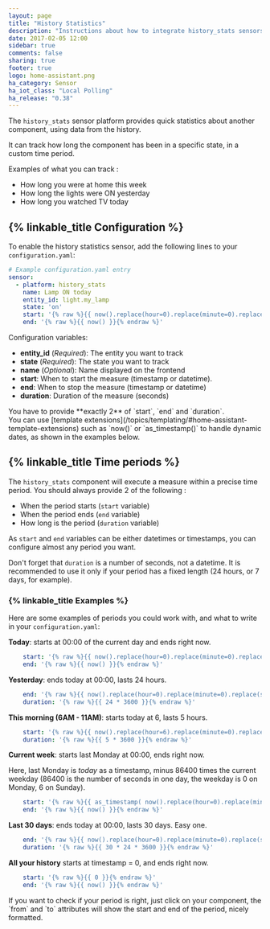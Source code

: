 ```yaml
---
layout: page
title: "History Statistics"
description: "Instructions about how to integrate history_stats sensors into Home Assistant."
date: 2017-02-05 12:00
sidebar: true
comments: false
sharing: true
footer: true
logo: home-assistant.png
ha_category: Sensor
ha_iot_class: "Local Polling"
ha_release: "0.38"
---
```


The `history_stats` sensor platform provides quick statistics about another component, using data from the history.

It can track how long the component has been in a specific state, in a custom time period.

Examples of what you can track :
- How long you were at home this week
- How long the lights were ON yesterday
- How long you watched TV today

## {% linkable_title Configuration %}

To enable the history statistics sensor, add the following lines to your `configuration.yaml`:

```yaml
# Example configuration.yaml entry
sensor:
  - platform: history_stats
    name: Lamp ON today
    entity_id: light.my_lamp
    state: 'on'
    start: '{% raw %}{{ now().replace(hour=0).replace(minute=0).replace(second=0) }}{% endraw %}'
    end: '{% raw %}{{ now() }}{% endraw %}'
```

Configuration variables:

 - **entity_id** (*Required*): The entity you want to track
 - **state** (*Required*): The state you want to track
 - **name** (*Optional*): Name displayed on the frontend
 - **start**: When to start the measure (timestamp or datetime).
 - **end**: When to stop the measure (timestamp or datetime)
 - **duration**: Duration of the measure (seconds)



<p class='note'>
    You have to provide **exactly 2** of `start`, `end` and `duration`.
<br/>
    You can use [template extensions](/topics/templating/#home-assistant-template-extensions) such as `now()` or `as_timestamp()` to handle dynamic dates, as shown in the examples below.
</p>

## {% linkable_title Time periods %}

The `history_stats` component will execute a measure within a precise time period. You should always provide 2 of the following :
- When the period starts (`start` variable)
- When the period ends (`end` variable)
- How long is the period (`duration` variable)

As `start` and `end` variables can be either datetimes or timestamps, you can configure almost any period you want.

Don't forget that `duration` is a number of seconds, not a datetime. It is recommended to use it only if your period has a fixed length (24 hours, or 7 days, for example).

### {% linkable_title Examples %}

Here are some examples of periods you could work with, and what to write in your `configuration.yaml`:

**Today**: starts at 00:00 of the current day and ends right now.
```yaml
    start: '{% raw %}{{ now().replace(hour=0).replace(minute=0).replace(second=0) }}{% endraw %}'
    end: '{% raw %}{{ now() }}{% endraw %}'
```
**Yesterday**: ends today at 00:00, lasts 24 hours.
```yaml
    end: '{% raw %}{{ now().replace(hour=0).replace(minute=0).replace(second=0) }}{% endraw %}'
    duration: '{% raw %}{{ 24 * 3600 }}{% endraw %}'
```
**This morning (6AM - 11AM)**: starts today at 6, lasts 5 hours.
```yaml
    start: '{% raw %}{{ now().replace(hour=6).replace(minute=0).replace(second=0) }}{% endraw %}'
    duration: '{% raw %}{{ 5 * 3600 }}{% endraw %}'
```

**Current week**: starts last Monday at 00:00, ends right now.

Here, last Monday is _today_ as a timestamp, minus 86400 times the current weekday (86400 is the number of seconds in one day, the weekday is 0 on Monday, 6 on Sunday).
```yaml
    start: '{% raw %}{{ as_timestamp( now().replace(hour=0).replace(minute=0).replace(second=0) ) - now().weekday() * 86400 }}{% endraw %}'
    end: '{% raw %}{{ now() }}{% endraw %}'
```
**Last 30 days**: ends today at 00:00, lasts 30 days. Easy one.
```yaml
    end: '{% raw %}{{ now().replace(hour=0).replace(minute=0).replace(second=0) }}{% endraw %}'
    duration: '{% raw %}{{ 30 * 24 * 3600 }}{% endraw %}'
```

**All your history** starts at timestamp = 0, and ends right now.
```yaml
    start: '{% raw %}{{ 0 }}{% endraw %}'
    end: '{% raw %}{{ now() }}{% endraw %}'
```

<p class='note'>
    If you want to check if your period is right, just click on your component, the `from` and `to` attributes will show the start and end of the period, nicely formatted.
</p>
